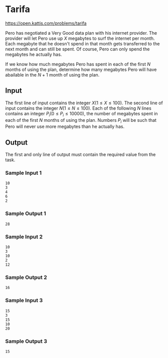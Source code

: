 # Tarifa 

https://open.kattis.com/problems/tarifa

Pero has negotiated a Very Good data plan with his internet provider. The provider will let Pero use up $X$ megabytes to surf the internet per month. Each megabyte that he doesn't spend in that month gets transferred to the next month and can still be spent. Of course, Pero can only spend the megabytes he actually has. 

If we know how much megabytes Pero has spent in each of the first $N$ months of using the plan, determine how many megabytes Pero will have abailable in the $N + 1$ month of using the plan. 

## Input 

The first line of input contains the integer $X(1 \leq X \leq 100)$. The second line of input contains the integer $N(1 \leq N \leq 100)$. Each of the following $N$ lines contains an integer $P_i(0 \leq P_i \leq 10000)$, the number of megabytes spent in each of the first $N$ months of using the plan. Numbers $P_i$ will be such that Pero will never use more megabytes than he actually has. 

## Output

The first and only line of output must contain the required value from the task. 


### Sample Input 1

``` text
10
3
4
6
2
```

### Sample Output 1

 ``` text
 28
 ```

### Sample Input 2

``` text
10
3
10
2
12
```

### Sample Output 2 

``` text
16
```

### Sample Input 3

 ``` text
15
3
15
10
20
 ```

### Sample Output 3

``` text
15
```

 
